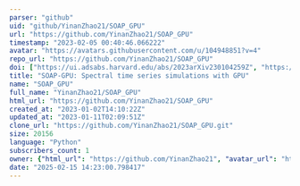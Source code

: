 ```yaml
---
parser: "github"
uid: "github/YinanZhao21/SOAP_GPU"
url: "https://github.com/YinanZhao21/SOAP_GPU"
timestamp: "2023-02-05 00:40:46.066222"
avatar: "https://avatars.githubusercontent.com/u/104948851?v=4"
repo_url: "https://github.com/YinanZhao21/SOAP_GPU"
doi: ["https://ui.adsabs.harvard.edu/abs/2023arXiv230104259Z", "https://ui.adsabs.harvard.edu/abs/2023ascl.soft01015Z/abstract"]
title: "SOAP-GPU: Spectral time series simulations with GPU"
name: "SOAP_GPU"
full_name: "YinanZhao21/SOAP_GPU"
html_url: "https://github.com/YinanZhao21/SOAP_GPU"
created_at: "2023-01-02T14:10:22Z"
updated_at: "2023-01-11T02:09:51Z"
clone_url: "https://github.com/YinanZhao21/SOAP_GPU.git"
size: 20156
language: "Python"
subscribers_count: 1
owner: {"html_url": "https://github.com/YinanZhao21", "avatar_url": "https://avatars.githubusercontent.com/u/104948851?v=4", "login": "YinanZhao21", "type": "User"}
date: "2025-02-15 14:23:00.798417"
---
```


